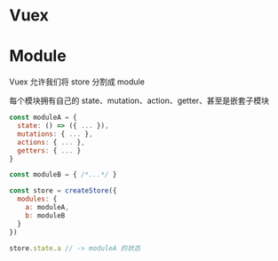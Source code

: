 # Vuex



# Module

Vuex 允许我们将 store 分割成 module

每个模块拥有自己的 state、mutation、action、getter、甚至是嵌套子模块

```js
const moduleA = {
  state: () => ({ ... }),
  mutations: { ... },
  actions: { ... },
  getters: { ... }
}

const moduleB = { /*...*/ }

const store = createStore({
  modules: {
    a: moduleA,
    b: moduleB
  }
})

store.state.a // -> moduleA 的状态
```

